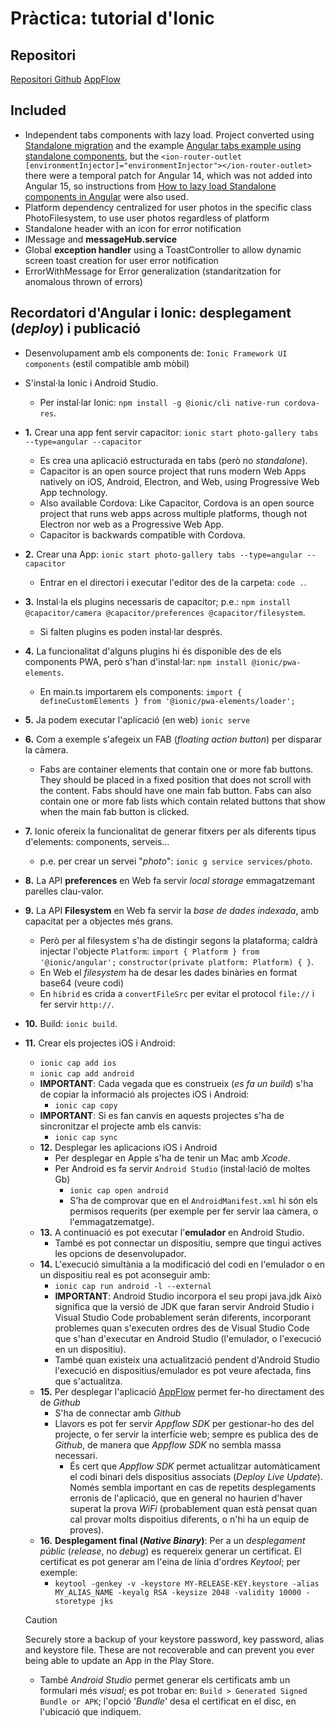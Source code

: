 # Pràctica: tutorial d'Ionic
## Repositori
[Repositori Github](https://github.com/S-Cesc/photo-gallery)
[AppFlow](https://dashboard.ionicframework.com/app/ac6b78b2/build/builds)

## Included

- Independent tabs components with lazy load. Project converted using [Standalone migration](https://github.com/angular/angular/tree/main/packages/core/schematics/ng-generate/standalone-migration) and the example [Angular tabs example using standalone components](https://github.com/sean-perkins/ionic-angular-standalone/tree/main), but the `<ion-router-outlet [environmentInjector]="environmentInjector"></ion-router-outlet>` there were a temporal patch for Angular 14, which was not added into Angular 15, so instructions from [How to lazy load Standalone components in Angular](https://kurtwanger40.medium.com/how-to-lazy-load-standalone-components-ff6b2298259f) were also used.
- Platform dependency centralized for user photos in the specific class PhotoFilesystem, to use user photos regardless of platform 
- Standalone header with an icon for error notification
- IMessage and **messageHub.service**
- Global **exception handler** using a ToastController to allow dynamic screen toast creation for user error notification
- ErrorWithMessage for Error generalization (standaritzation for anomalous thrown of errors)

## Recordatori d'Angular i Ionic: desplegament (*deploy*) i publicació

- Desenvolupament amb els components de: `Ionic Framework UI components` (estil compatible amb mòbil)
- S'instal·la Ionic i Android Studio.
  - Per instal·lar Ionic: `npm install -g @ionic/cli native-run cordova-res`.
- **1.** Crear una app fent servir capacitor: `ionic start photo-gallery tabs --type=angular --capacitor`
  - Es crea una aplicació estructurada en tabs (però no *standalone*).
  - Capacitor is an open source project that runs modern Web Apps natively on iOS, Android, Electron, and Web, using Progressive Web App technology.
  - Also available Cordova: Like Capacitor, Cordova is an open source project that runs web apps across multiple platforms, though not Electron nor web as a Progressive Web App. 
  - Capacitor is backwards compatible with Cordova.
- **2.** Crear una App: `ionic start photo-gallery tabs --type=angular --capacitor`
  - Entrar en el directori i executar l'editor des de la carpeta: `code .`.
- **3.** Instal·la els plugins necessaris de capacitor; p.e.: `npm install @capacitor/camera @capacitor/preferences @capacitor/filesystem`.
  - Si falten plugins es poden instal·lar després.
- **4.** La funcionalitat d'alguns plugins hi és disponible des de els components PWA, però s'han d'instal·lar: `npm install @ionic/pwa-elements`.
  - En main.ts importarem els components: `import { defineCustomElements } from '@ionic/pwa-elements/loader';`
- **5.** Ja podem executar l'aplicació (en web) `ionic serve`
- **6.** Com a exemple s'afegeix un FAB (*floating action button*) per disparar la càmera.
  - Fabs are container elements that contain one or more fab buttons. They should be placed in a fixed position that does not scroll with the content. Fabs should have one main fab button. Fabs can also contain one or more fab lists which contain related buttons that show when the main fab button is clicked.
- **7.** Ionic ofereix la funcionalitat de generar fitxers per als diferents tipus d'elements: components, serveis...
  - p.e. per crear un servei "*photo*": `ionic g service services/photo`.
- **8.** La API **preferences** en Web fa servir *local storage* emmagatzemant parelles clau-valor.
- **9.** La API **Filesystem** en Web fa servir la *base de dades indexada*, amb capacitat per a objectes més grans.
  - Però per al filesystem s'ha de distingir segons la plataforma; caldrà injectar l'objecte `Platform`: `import { Platform } from '@ionic/angular';` `constructor(private platform: Platform) { }`.
  - En Web el *filesystem* ha de desar les dades binàries en format base64 (veure codi)
  - En `hibrid` es crida a `convertFileSrc` per evitar el protocol `file://` i fer servir `http://`.
- **10.** Build: `ionic build`.
- **11.** Crear els projectes iOS i Android:
  - `ionic cap add ios`
  - `ionic cap add android`
  - **IMPORTANT**: Cada vegada que es construeix (*es fa un build*) s'ha de copiar la informació als projectes iOS i Android:
    - `ionic cap copy`
  - **IMPORTANT**: Si es fan canvis en aquests projectes s'ha de sincronitzar el projecte amb els canvis:
    - `ionic cap sync`
  - **12.** Desplegar les aplicacions iOS i Android
    - Per desplegar en Apple s'ha de tenir un Mac amb *Xcode*.
    - Per Android es fa servir `Android Studio` (instal·lació de moltes Gb)
      - `ionic cap open android`
      - S'ha de comprovar que en el `AndroidManifest.xml` hi són els permisos requerits (per exemple per fer servir laa càmera, o l'emmagatzematge).
  - **13.** A continuació es pot executar l'**emulador** en Android Studio.
    - També es pot connectar un dispositiu, sempre que tingui actives les opcions de desenvolupador.
  - **14.** L'execució simultània a la modificació del codi en l'emulador o en un dispositiu real es pot aconseguir amb:
    - `ionic cap run android -l --external`
    - **IMPORTANT**: Android Studio incorpora el seu propi java.jdk Això significa que la versió de JDK que faran servir Android Studio i Visual Studio Code probablement serán diferents, incorporant problemes quan s'executen ordres des de Visual Studio Code que s'han d'executar en Android Studio (l'emulador, o l'execució en un dispositiu).
    - També quan existeix una actualització pendent d'Android Studio l'execució en dispositius/emulador es pot veure afectada, fins que s'actualitza.
  - **15.** Per desplegar l'aplicació [AppFlow](https://ionic.io/docs/appflow/) permet fer-ho directament des de *Github*
    - S'ha de connectar amb *Github*
    - Llavors es pot fer servir *Appflow SDK* per gestionar-ho des del projecte, o fer servir la interfície web; sempre es publica des de *Github*, de manera que *Appflow SDK* no sembla massa necessari.
      - És cert que *Appflow SDK* permet actualitzar automàticament el codi binari dels dispositius associats (*Deploy Live Update*). Només sembla important en cas de repetits desplegaments erronis de l'aplicació, que en general no haurien d'haver superat la prova *WiFi* (probablement quan està pensat quan cal provar molts dispoitius diferents, o n'hi ha un equip de proves).
  - **16.** **Desplegament final (*Native Binary*)**: Per a un *desplegament públic* (*release*, no *debug*) es requereix generar un certificat. El certificat es pot generar am l'eina de línia d'ordres *Keytool*; per exemple:
    - `keytool -genkey -v -keystore MY-RELEASE-KEY.keystore -alias MY_ALIAS_NAME -keyalg RSA -keysize 2048 -validity 10000 -storetype jks` 
  
  > [!CAUTION]
  > Securely store a backup of your keystore password, key password, alias and keystore file. These are not recoverable and can prevent you ever being able to update an App in the Play Store.

    - També *Android Studio* permet generar els certificats amb un formulari més *visual*; es pot trobar en: `Build > Generated Signed Bundle or APK`; l'opció '*Bundle*' desa el certificat en el disc, en l'ubicació que indiquem.
  



